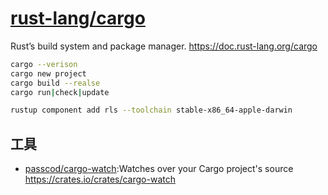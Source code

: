 # [rust-lang/cargo](https://github.com/rust-lang/cargo)

Rust’s build system and package manager. https://doc.rust-lang.org/cargo

```sh
cargo --verison
cargo new project
cargo build --realse
cargo run|check|update

rustup component add rls --toolchain stable-x86_64-apple-darwin
```

## 工具

* [passcod/cargo-watch](https://github.com/passcod/cargo-watch):Watches over your Cargo project's source https://crates.io/crates/cargo-watch
